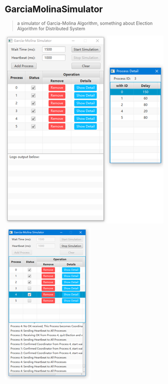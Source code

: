 # GarciaMolinaSimulator

> a simulator of Garcia-Molina Algorithm, something about Election Algorithm for Distributed System

![](https://raw.githubusercontent.com/ArtemisChief/GarciaMolinaSimulator/master/img/1.png)

![](https://raw.githubusercontent.com/ArtemisChief/GarciaMolinaSimulator/master/img/2.png)
